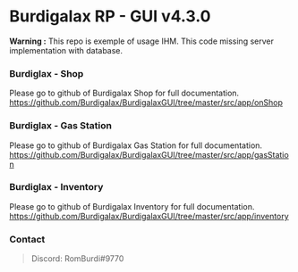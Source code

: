 # Burdigalax RP - GUI v4.3.0

**Warning :** This repo is exemple of usage IHM. This code missing server implementation with database.

### Burdiglax - Shop 

Please go to github of Burdigalax Shop for full documentation. 
https://github.com/Burdigalax/BurdigalaxGUI/tree/master/src/app/onShop

### Burdiglax - Gas Station 

Please go to github of Burdigalax Gas Station for full documentation. 
https://github.com/Burdigalax/BurdigalaxGUI/tree/master/src/app/gasStation

### Burdiglax - Inventory

Please go to github of Burdigalax Inventory for full documentation. 
https://github.com/Burdigalax/BurdigalaxGUI/tree/master/src/app/inventory

### Contact
> Discord: RomBurdi#9770